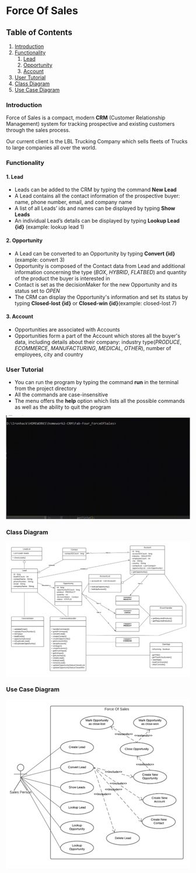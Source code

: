 # Force Of Sales

## Table of Contents

1. [Introduction](#Introduction)
2. [Functionality](#Functionality)
    1. [Lead](#Lead)
    2. [Opportunity](#Opportunity)
    3. [Account](#Account)
3. [User Tutorial](#User-Tutorial)
4. [Class Diagram](#Class-Diagram)
5. [Use Case Diagram](#Use-Case-Diagram)
### Introduction

Force of Sales is a compact, modern **CRM** (Customer Relationship Management) system for tracking prospective and existing customers through the sales process.

Our current client is the LBL Trucking Company which sells fleets of Trucks to large companies all over the world.

### Functionality
#### 1. Lead
- Leads can be added to the CRM by typing the command **New Lead**
- A Lead contains all the contact information of the prospective buyer:
 name, phone number, email, and company name
- A list of all Leads’ ids and names can be displayed by typing **Show Leads**
- An individual Lead’s details can be displayed by typing **Lookup Lead {id}** (example: lookup lead 1)
#### 2. Opportunity
- A Lead can be converted to an Opportunity by typing **Convert {id}**(example: convert 3)
- Opportunity is composed of the Contact data from Lead and additional information concerning the type (*BOX*, *HYBRID*, *FLATBED*) 
  and quantity of the product the buyer is interested in
- Contact is set as the decisionMaker for the new Opportunity and its status set to *OPEN*
- The CRM can display the Opportunity's information and set its status by typing **Closed-lost {id}** or **Closed-win {id}**(example: closed-lost 7)
#### 3. Account
- Opportunities are associated with Accounts
- Opportunities form a part of the Account which stores all the buyer's data, including details about their 
 company: industry type(*PRODUCE*, *ECOMMERCE*, *MANUFACTURING*, *MEDICAL*, *OTHER*), number of employees,
 city and country
### User Tutorial
- You can run the program by typing the command **run** in the terminal from the project directory 
- All the commands are case-insensitive
- The menu offers the **help** option which lists all the possible commands as well as the ability to quit 
 the program  

![User tutorial](src/main/java/com/ironhack/FabFour/homework2/assets/forceOfSales.gif "User Tutorial")

### Class Diagram 
![Class diagram](src/main/java/com/ironhack/FabFour/homework2/assets/classDiagram.png?raw=true "Class diagram")

### Use Case Diagram 
![Use case diagram](src/main/java/com/ironhack/FabFour/homework2/assets/useCaseDiagram.png?raw=true "Use case diagram")





